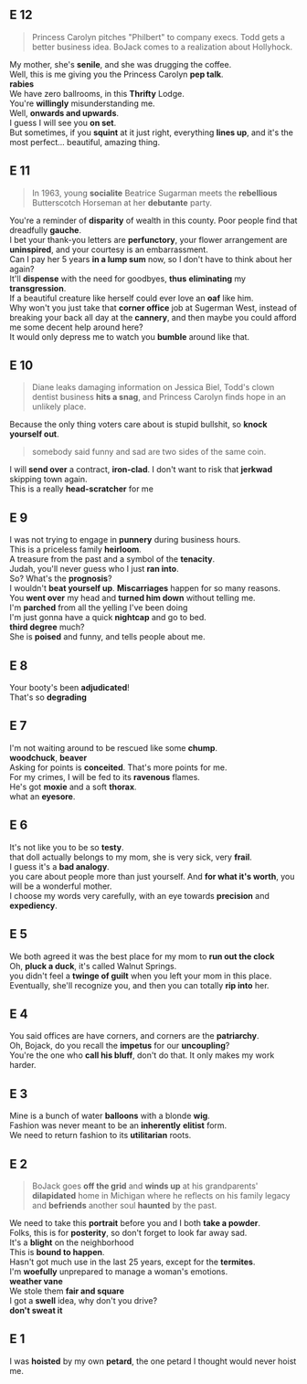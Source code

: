 
## E 12  
> Princess Carolyn pitches "Philbert" to company execs. Todd gets a better business idea. BoJack comes to a realization about Hollyhock.  


My mother, she's **senile**, and she was drugging the coffee.  
Well, this is me giving you the Princess Carolyn **pep talk**.  
**rabies**  
We have zero ballrooms, in this **Thrifty** Lodge.  
You're **willingly** misunderstanding me.  
Well, **onwards and upwards**.  
I guess I will see you **on set**.  
But sometimes, if you **squint** at it just right, everything **lines up**, and it's the most perfect... beautiful, amazing thing.  


## E 11  
> In 1963, young **socialite** Beatrice Sugarman meets the **rebellious** Butterscotch Horseman at her **debutante** party.  


You're a reminder of **disparity** of wealth in this county. Poor people find that dreadfully **gauche**.  
I bet your thank-you letters are **perfunctory**, your flower arrangement are **uninspired**, and your courtesy is an embarrassment.  
Can I pay her 5 years **in a lump sum** now, so I don't have to think about her again?  
It'll **dispense** with the need for goodbyes, **thus** **eliminating** my **transgression**.  
If a beautiful creature like herself could ever love an **oaf** like him.  
Why won't you just take that **corner office** job at Sugerman West, instead of breaking your back all day at the **cannery**, and then maybe you could afford me some decent help around here?  
It would only depress me to watch you **bumble** around like that.  


## E 10  
> Diane leaks damaging information on Jessica Biel, Todd's clown dentist business **hits a snag**, and Princess Carolyn finds hope in an unlikely place.  

Because the only thing voters care about is stupid bullshit, so **knock yourself out**.  
> somebody said funny and sad are two sides of the same coin.  

I will **send over** a contract, **iron-clad**. I don't want to risk that **jerkwad** skipping town again.  
This is a really **head-scratcher** for me  


## E 9  
I was not trying to engage in **punnery** during business hours.  
This is a priceless family **heirloom**.  
A treasure from the past and a symbol of the **tenacity**.  
Judah, you'll never guess who I just **ran into**.  
So? What's the **prognosis**?  
I wouldn't **beat yourself up**. **Miscarriages** happen for so many reasons.  
You **went over** my head and **turned him down** without telling me.  
I'm **parched** from all the yelling I've been doing  
I'm just gonna have a quick **nightcap** and go to bed.  
**third degree** much?  
She is **poised** and funny, and tells people about me.  


## E 8  
Your booty's been **adjudicated**!  
That's so **degrading**  

## E 7  
I'm not waiting around to be rescued like some **chump**.  
**woodchuck**, **beaver**  
Asking for points is **conceited**. That's more points for me.  
For my crimes, I will be fed to its **ravenous** flames.  
He's got **moxie** and a soft **thorax**.  
what an **eyesore**.  

## E 6  
It's not like you to be so **testy**.  
that doll actually belongs to my mom, she is very sick, very **frail**.  
I guess it's a **bad analogy**.  
you care about people more than just yourself. And **for what it's worth**, you will be a wonderful mother.  
I choose my words very carefully, with an eye towards **precision** and **expediency**.  

## E 5  
We both agreed it was the best place for my mom to **run out the clock**  
Oh, **pluck a duck**, it's called Walnut Springs.  
you didn't feel a **twinge of guilt** when you left your mom in this place.  
Eventually, she'll recognize you, and then you can totally **rip into** her.  

## E 4  
You said offices are have corners, and corners are the **patriarchy**.  
Oh, Bojack, do you recall the **impetus** for our **uncoupling**?  
You're the one who **call his bluff**, don't do that. It only makes my work harder.  

## E 3  
Mine is a bunch of water **balloons** with a blonde **wig**.  
Fashion was never meant to be an **inherently** **elitist** form.  
We need to return fashion to its **utilitarian** roots.  

## E 2  

> BoJack goes **off the grid** and **winds up** at his grandparents' **dilapidated** home in Michigan where he reflects on his family legacy and **befriends** another soul **haunted** by the past.  

We need to take this **portrait** before you and I both **take a powder**.  
Folks, this is for **posterity**, so don't forget to look far away sad.  
It's a **blight** on the neighborhood  
This is **bound to happen**.  
Hasn't got much use in the last 25 years, except for the **termites**.  
I'm **woefully** unprepared to manage a woman's emotions.  
**weather vane**  
We stole them **fair and square**  
I got a **swell** idea, why don't you drive?  
**don't sweat it**  

## E 1  
I was **hoisted** by my own **petard**, the one petard I thought would never hoist me.  
